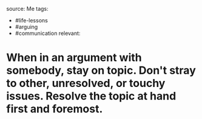 source: Me
tags:
- #life-lessons 
- #arguing 
- #communication 
relevant:

# When in an argument with somebody, stay on topic. Don't stray to other, unresolved, or touchy issues. Resolve the topic at hand first and foremost.
